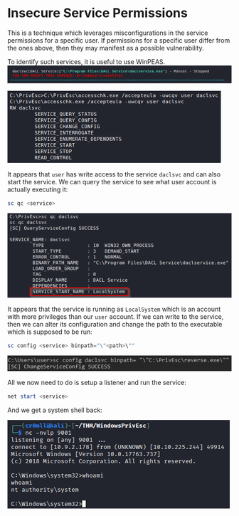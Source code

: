 # Insecure Service Permissions
This is a technique which leverages misconfigurations in the service permissions for a specific user. If permissions for a specific user differ from the ones above, then they may manifest as a possible vulnerability.

To identify such services, it is useful to use WinPEAS.
![](Resources/Images/WinPEAS%20daclsvc.png)

![](Resources/Images/Access%20Check%20Permissions.png)

It appears that `user` has write access to the service `daclsvc` and can also start the service.  We can query the service to see what user account is actually executing it:

```powershell
sc qc <service>
```

![](Resources/Images/Query%20Service.png)

It appears that the service is running as `LocalSystem` which is an account with more privileges than our `user` account. If we can write to the service, then we can alter its configuration and change the path to the executable which is supposed to be run:

```powershell
sc config <service> binpath="\"<path>\""
```

![](Resources/Images/Change%20Config.png)

All we now need to do is setup a listener and run the service:
```powershell
net start <service>
```

And we get a system shell back:

![](../Resources/Images/Shell.png)
